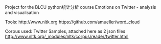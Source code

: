 Project for the BLCU python统计分析 course
Emotions on Twitter - analysis and visualisation

Tools:
http://www.nltk.org
https://github.com/amueller/word_cloud


Corpus used: Twitter Samples, attached here as 2 json files
http://www.nltk.org/_modules/nltk/corpus/reader/twitter.html
